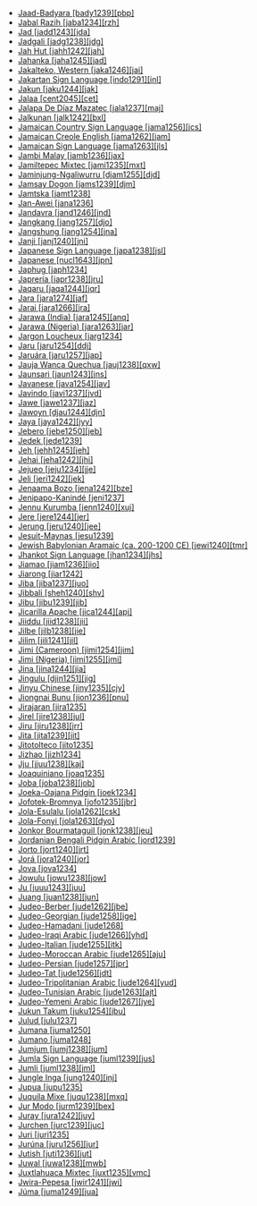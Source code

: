 - [Jaad-Badyara [bady1239][pbp]](tree/atla1278/nort3146/nort3148/tend1240/jaad1234/bady1239/md.ini)
- [Jabal Razih [jaba1234][rzh]](tree/afro1255/semi1276/west2786/cent2236/sayh1236/jaba1234/md.ini)
- [Jad [jadd1243][jda]](tree/sino1245/bodi1256/bodi1257/oldm1245/tibe1276/laha1255/spit1239/jadd1243/md.ini)
- [Jadgali [jadg1238][jdg]](tree/indo1319/indo1320/indo1321/indo1324/sind1278/sind1279/lasi1244/jadg1238/md.ini)
- [Jah Hut [jahh1242][jah]](tree/aust1305/asli1243/cent1987/jahh1242/md.ini)
- [Jahanka [jaha1245][jad]](tree/mand1469/west2780/mand1431/cent2047/mand1432/mand1433/mand1434/mand1435/west2499/xaso1239/jaha1245/md.ini)
- [Jakalteko, Western [jaka1246][jai]](tree/book1242/jaka1246/md.ini)
- [Jakartan Sign Language [indo1291][inl]](tree/sign1238/deaf1237/lsfi1234/asli1244/mala1548/indo1333/indo1291/md.ini)
- [Jakun [jaku1244][jak]](tree/aust1307/mala1545/mala1536/nort3170/mala1538/nucl1733/sing1270/jaku1244/md.ini)
- [Jalaa [cent2045][cet]](tree/cent2045/md.ini)
- [Jalapa De Díaz Mazatec [jala1237][maj]](tree/otom1299/east2557/popo1292/popo1293/maza1295/maza1308/jala1237/md.ini)
- [Jalkunan [jalk1242][bxl]](tree/mand1469/west2780/mand1431/cent2047/mand1432/jogo1241/jeri1241/jalk1242/md.ini)
- [Jamaican Country Sign Language [jama1256][jcs]](tree/sign1238/vill1244/jama1256/md.ini)
- [Jamaican Creole English [jama1262][jam]](tree/indo1319/germ1287/nort3152/west2793/nort3175/angl1264/angl1265/merc1242/macr1271/guin1259/cari1284/west2854/jama1264/jama1262/md.ini)
- [Jamaican Sign Language [jama1263][jls]](tree/sign1238/deaf1237/lsfi1234/asli1244/amer1258/jama1263/md.ini)
- [Jambi Malay [jamb1236][jax]](tree/aust1307/mala1545/mala1536/nort3170/mala1538/nucl1733/indo1326/jamb1236/md.ini)
- [Jamiltepec Mixtec [jami1235][mxt]](tree/otom1299/east2557/amuz1253/mixt1422/mixt1423/mixt1427/coas1316/east2746/jami1235/md.ini)
- [Jaminjung-Ngaliwurru [djam1255][djd]](tree/mirn1241/djam1254/djam1255/md.ini)
- [Jamsay Dogon [jams1239][djm]](tree/dogo1299/plai1257/jams1239/md.ini)
- [Jamtska [jamt1238]](tree/indo1319/germ1287/nort3152/nort3160/nort3266/narr1283/jamt1238/md.ini)
- [Jan-Awei [jana1236]](tree/atla1278/volt1241/benu1247/juku1257/cent2241/juku1258/juku1259/jana1236/md.ini)
- [Jandavra [jand1246][jnd]](tree/indo1319/indo1320/indo1321/indo1322/subc1234/guja1255/raja1256/bagr1245/jand1246/md.ini)
- [Jangkang [jang1257][djo]](tree/aust1307/mala1545/land1261/sout2922/jang1257/md.ini)
- [Jangshung [jang1254][jna]](tree/sino1245/bodi1256/tibe1275/west2868/kinn1250/theb1237/jang1254/md.ini)
- [Janji [janj1240][jni]](tree/atla1278/volt1241/benu1247/kain1275/cent2242/basa1288/east2404/josa1234/nort3210/nort3215/janj1240/md.ini)
- [Japanese Sign Language [japa1238][jsl]](tree/sign1238/deaf1237/jsli1234/japa1238/md.ini)
- [Japanese [nucl1643][jpn]](tree/japo1237/japa1256/japa1258/nucl1643/md.ini)
- [Japhug [japh1234]](tree/sino1245/burm1265/naqi1236/qian1263/rgya1241/core1262/jiar1240/japh1234/md.ini)
- [Japrería [japr1238][jru]](tree/cari1283/yukp1242/yukp1243/japr1238/md.ini)
- [Jaqaru [jaqa1244][jqr]](tree/ayma1253/jaqa1244/md.ini)
- [Jara [jara1274][jaf]](tree/afro1255/chad1250/bium1280/sout3145/bium1275/west2707/jara1274/md.ini)
- [Jarai [jara1266][jra]](tree/aust1307/mala1545/mala1536/nort3170/cham1327/cham1330/high1280/rade1241/jara1266/md.ini)
- [Jarawa (India) [jara1245][anq]](tree/jara1244/jara1245/md.ini)
- [Jarawa (Nigeria) [jara1263][jar]](tree/atla1278/volt1241/benu1247/bant1294/sout3152/jara1262/nige1254/jara1275/jara1263/md.ini)
- [Jargon Loucheux [jarg1234]](tree/pidg1258/fren1279/slav1256/jarg1234/md.ini)
- [Jaru [jaru1254][ddj]](tree/pama1250/dese1234/ngum1251/ngum1256/jaru1256/jaru1254/md.ini)
- [Jaruára [jaru1257][jap]](tree/book1242/jaru1257/md.ini)
- [Jauja Wanca Quechua [jauj1238][qxw]](tree/quec1387/quec1386/cent2141/jauj1237/jauj1238/md.ini)
- [Jaunsari [jaun1243][jns]](tree/indo1319/indo1320/indo1321/indo1310/hima1250/jaun1243/md.ini)
- [Javanese [java1254][jav]](tree/aust1307/mala1545/java1253/mode1251/java1254/md.ini)
- [Javindo [javi1237][jvd]](tree/indo1319/germ1287/nort3152/west2793/fran1268/wese1235/macr1270/midd1347/mode1257/javi1237/md.ini)
- [Jawe [jawe1237][jaz]](tree/aust1307/mala1545/cent2237/east2712/ocea1241/sout3173/newc1243/nort3211/jawe1237/md.ini)
- [Jawoyn [djau1244][djn]](tree/gunw1250/west2432/djau1244/md.ini)
- [Jaya [jaya1242][jyy]](tree/cent2225/sara1341/sbbo1237/nucl1719/sara1349/bagi1248/moro1296/jaya1242/md.ini)
- [Jebero [jebe1250][jeb]](tree/cahu1265/jebe1250/md.ini)
- [Jedek [jede1239]](tree/aust1305/asli1243/cent1987/nort2682/mani1290/menr1235/jede1239/md.ini)
- [Jeh [jehh1245][jeh]](tree/aust1305/bahn1264/nort3150/jehh1244/jehh1246/jehh1245/md.ini)
- [Jehai [jeha1242][jhi]](tree/aust1305/asli1243/cent1987/nort2682/mani1290/menr1235/jeha1242/md.ini)
- [Jejueo [jeju1234][jje]](tree/kore1284/jeju1234/md.ini)
- [Jeli [jeri1242][jek]](tree/mand1469/west2780/mand1431/cent2047/mand1432/jogo1241/jeri1241/jeri1242/md.ini)
- [Jenaama Bozo [jena1242][bze]](tree/mand1469/west2780/samo1308/soni1257/bozo1252/nucl1444/jena1242/md.ini)
- [Jenipapo-Kanindé [jeni1237]](tree/uncl1493/jeni1237/md.ini)
- [Jennu Kurumba [jenn1240][xuj]](tree/drav1251/sout3133/sout3138/tami1291/bada1263/kann1259/jenn1240/md.ini)
- [Jere [jere1244][jer]](tree/atla1278/volt1241/benu1247/kain1275/cent2242/basa1288/east2404/josa1234/nort3210/nort3215/boze1240/jere1244/md.ini)
- [Jerung [jeru1240][jee]](tree/sino1245/hima1249/maha1306/kira1253/west2424/chau1260/jeru1240/md.ini)
- [Jesuit-Maynas [jesu1239]](tree/cahu1265/main1277/jesu1239/md.ini)
- [Jewish Babylonian Aramaic (ca. 200-1200 CE) [jewi1240][tmr]](tree/afro1255/semi1276/west2786/cent2236/nort3165/aram1259/east2680/cent2217/nort3241/jewi1240/md.ini)
- [Jhankot Sign Language [jhan1234][jhs]](tree/sign1238/vill1244/jhan1234/md.ini)
- [Jiamao [jiam1236][jio]](tree/taik1256/hlai1238/jiam1236/md.ini)
- [Jiarong [jiar1242]](tree/book1242/jiar1242/md.ini)
- [Jiba [jiba1237][juo]](tree/atla1278/volt1241/benu1247/juku1257/cent2241/juku1258/juku1259/jiba1237/md.ini)
- [Jibbali [sheh1240][shv]](tree/afro1255/semi1276/west2786/mode1252/east2766/sheh1240/md.ini)
- [Jibu [jibu1239][jib]](tree/atla1278/volt1241/benu1247/juku1257/cent2241/juku1258/juku1259/jibu1239/md.ini)
- [Jicarilla Apache [jica1244][apj]](tree/atha1245/atha1246/atha1247/apac1239/sout3151/east2723/jica1244/md.ini)
- [Jiiddu [jiid1238][jii]](tree/afro1255/cush1243/east2699/lowl1267/sout3055/main1283/omot1245/east2653/bais1247/jiid1238/md.ini)
- [Jilbe [jilb1238][jie]](tree/afro1255/chad1250/bium1280/unun9878/jilb1238/md.ini)
- [Jilim [jili1241][jil]](tree/nucl1709/mada1298/raic1241/nuru1240/jili1241/md.ini)
- [Jimi (Cameroon) [jimi1254][jim]](tree/afro1255/chad1250/bium1280/sout3145/bium1271/bata1316/jimi1254/md.ini)
- [Jimi (Nigeria) [jimi1255][jmi]](tree/afro1255/chad1250/west2785/west2790/west2800/sout3161/guru1272/jimi1255/md.ini)
- [Jina [jina1244][jia]](tree/afro1255/chad1250/bium1280/nort3156/jina1243/jina1244/md.ini)
- [Jingulu [djin1251][jig]](tree/mirn1241/djin1251/md.ini)
- [Jinyu Chinese [jiny1235][cjy]](tree/sino1245/sini1245/clas1255/midd1354/nort3155/jiny1235/md.ini)
- [Jiongnai Bunu [jion1236][pnu]](tree/hmon1336/hmon1337/nucl1714/jion1235/jion1236/md.ini)
- [Jirajaran [jira1235]](tree/jira1235/md.ini)
- [Jirel [jire1238][jul]](tree/sino1245/bodi1256/bodi1257/oldm1245/tibe1276/sout3216/sher1254/jire1238/md.ini)
- [Jiru [jiru1238][jrr]](tree/atla1278/volt1241/benu1247/juku1257/cent2241/juku1258/wurb1239/jiru1238/md.ini)
- [Jita [jita1239][jit]](tree/atla1278/volt1241/benu1247/bant1294/sout3152/narr1281/east2731/nort3203/grea1289/east2750/sugu1245/jita1239/md.ini)
- [Jitotolteco [jito1235]](tree/mixe1284/zoqu1261/chia1261/jito1235/md.ini)
- [Jizhao [jizh1234]](tree/taik1256/kamt1241/beta1258/beic1239/jizh1234/md.ini)
- [Jju [jjuu1238][kaj]](tree/atla1278/volt1241/benu1247/benu1248/benu1249/sout3163/kata1275/jjuu1238/md.ini)
- [Joaquiniano [joaq1235]](tree/araw1281/sout3131/boli1260/baur1255/baur1254/joaq1235/md.ini)
- [Joba [joba1238][job]](tree/atla1278/volt1241/benu1247/bant1294/sout3152/narr1281/east2731/nort3203/grea1289/west2842/kivu1239/fore1272/fuli1241/fuli1242/joba1238/md.ini)
- [Joeka-Oajana Pidgin [joek1234]](tree/pidg1258/gali1266/joek1234/md.ini)
- [Jofotek-Bromnya [jofo1235][jbr]](tree/toro1256/tora1268/coas1312/jofo1235/md.ini)
- [Jola-Esulalu [jola1262][csk]](tree/atla1278/nort3146/cent2230/bakk1238/jool1234/jola1264/fhjo1234/jola1262/md.ini)
- [Jola-Fonyi [jola1263][dyo]](tree/atla1278/nort3146/cent2230/bakk1238/jool1234/jola1264/jola1263/md.ini)
- [Jonkor Bourmataguil [jonk1238][jeu]](tree/afro1255/chad1250/east2632/east2633/east2709/dang1275/dang1276/unun9877/jonk1238/md.ini)
- [Jordanian Bengali Pidgin Arabic [jord1239]](tree/pidg1258/arab1397/jord1239/md.ini)
- [Jorto [jort1240][jrt]](tree/book1242/jort1240/md.ini)
- [Jorá [jora1240][jor]](tree/tupi1275/mawe1252/awet1245/tupi1276/sout3271/tupi1278/wara1305/siri1279/jora1240/md.ini)
- [Jova [jova1234]](tree/utoa1244/sout3136/unun9947/jova1234/md.ini)
- [Jowulu [jowu1238][jow]](tree/mand1469/west2780/samo1308/duun1243/duun1244/jowu1238/md.ini)
- [Ju [juuu1243][juu]](tree/afro1255/chad1250/west2785/west2790/west2800/sout3161/guru1272/tala1296/juuu1243/md.ini)
- [Juang [juan1238][jun]](tree/aust1305/mund1335/sout3137/juan1238/md.ini)
- [Judeo-Berber [jude1262][jbe]](tree/book1242/jude1262/md.ini)
- [Judeo-Georgian [jude1258][jge]](tree/kart1248/geor1252/geor1253/jude1258/md.ini)
- [Judeo-Hamadani [jude1268]](tree/indo1319/indo1320/iran1269/cent2317/cent2318/nort3177/cent2264/jude1268/md.ini)
- [Judeo-Iraqi Arabic [jude1266][yhd]](tree/afro1255/semi1276/west2786/cent2236/arab1394/arab1395/east2729/qelt1235/jude1266/md.ini)
- [Judeo-Italian [jude1255][itk]](tree/indo1319/ital1284/lati1262/lati1263/impe1234/roma1334/ital1285/west2813/shif1234/nort3208/gall1279/jude1255/md.ini)
- [Judeo-Moroccan Arabic [jude1265][aju]](tree/afro1255/semi1276/west2786/cent2236/arab1394/arab1395/nort3191/jude1265/md.ini)
- [Judeo-Persian [jude1257][jpr]](tree/indo1319/indo1320/iran1269/sout3157/midd1352/mode1259/fars1254/fars1255/jude1257/md.ini)
- [Judeo-Tat [jude1256][jdt]](tree/indo1319/indo1320/iran1269/sout3157/midd1352/mode1259/fars1254/cauc1242/jude1256/md.ini)
- [Judeo-Tripolitanian Arabic [jude1264][yud]](tree/afro1255/semi1276/west2786/cent2236/arab1394/arab1395/nort3191/jude1264/md.ini)
- [Judeo-Tunisian Arabic [jude1263][ajt]](tree/afro1255/semi1276/west2786/cent2236/arab1394/arab1395/nort3191/jude1263/md.ini)
- [Judeo-Yemeni Arabic [jude1267][jye]](tree/afro1255/semi1276/west2786/cent2236/arab1394/arab1395/arab1393/jude1267/md.ini)
- [Jukun Takum [juku1254][jbu]](tree/atla1278/volt1241/benu1247/juku1257/cent2241/juku1258/juku1259/juku1254/md.ini)
- [Julud [julu1237]](tree/katl1246/katl1236/julu1237/md.ini)
- [Jumana [juma1250]](tree/araw1281/nort2990/inla1264/japu1236/unun9933/juma1250/md.ini)
- [Jumano [juma1248]](tree/unat1236/juma1248/md.ini)
- [Jumjum [jumj1238][jum]](tree/nilo1247/west2493/luob1235/maba1272/jumj1238/md.ini)
- [Jumla Sign Language [juml1239][jus]](tree/sign1238/vill1244/juml1239/md.ini)
- [Jumli [juml1238][jml]](tree/indo1319/indo1320/indo1321/indo1310/east1436/juml1238/md.ini)
- [Jungle Inga [jung1240][inj]](tree/quec1387/quec1388/quec1384/colo1257/inga1251/jung1240/md.ini)
- [Jupua [jupu1235]](tree/tuca1253/east2698/west2789/cube1243/yupu1234/jupu1235/md.ini)
- [Juquila Mixe [juqu1238][mxq]](tree/mixe1284/mixe1286/oaxa1241/lowl1268/lowl1269/midl1241/juqu1238/md.ini)
- [Jur Modo [jurm1239][bex]](tree/cent2225/sara1341/moro1282/moro1293/lori1239/jurm1239/md.ini)
- [Juray [jura1242][juy]](tree/aust1305/mund1335/sout3137/sora1255/sora1256/jura1242/md.ini)
- [Jurchen [jurc1239][juc]](tree/tung1282/manc1250/jurc1239/md.ini)
- [Juri [juri1235]](tree/ticu1244/juri1235/md.ini)
- [Jurúna [juru1256][jur]](tree/tupi1275/yuru1262/juru1256/md.ini)
- [Jutish [juti1236][jut]](tree/indo1319/germ1287/nort3152/nort3160/sout3248/juti1236/md.ini)
- [Juwal [juwa1238][mwb]](tree/nucl1708/mari1433/mand1470/juwa1238/md.ini)
- [Juxtlahuaca Mixtec [juxt1235][vmc]](tree/otom1299/east2557/amuz1253/mixt1422/mixt1423/mixt1427/sout3179/juxt1235/md.ini)
- [Jwira-Pepesa [jwir1241][jwi]](tree/atla1278/volt1241/kwav1236/nyoa1234/poto1254/tano1248/cent2262/biaa1238/sout2779/jwir1243/jwir1241/md.ini)
- [Júma [juma1249][jua]](tree/tupi1275/mawe1252/awet1245/tupi1276/tupi1280/kawa1292/juma1249/md.ini)
